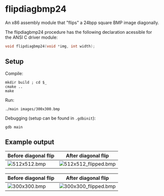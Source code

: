 # flipdiagbmp24
An x86 assembly module that "flips" a 24bpp square BMP image diagonally.

The flipdiagbmp24 procedure has the following declaration acessible for the ANSI C driver module:

```c
void flipdiagbmp24(void *img, int width);
````

## Setup

Compile:
```
mkdir build ; cd $_
cmake ..
make
```
Run:
```
./main images/300x300.bmp
```

Debugging (setup can be found in `.gdbinit`):
```
gdb main
```
## Example output
Before diagonal flip | After diagonal flip
--- | ---
![512x512.bmp](images/512x512.bmp) | ![512x512_flipped.bmp](images/512x512_flipped.bmp)

Before diagonal flip | After diagonal flip
--- | ---
![300x300.bmp](images/300x300.bmp) | ![300x300_flipped.bmp](images/300x300_flipped.bmp)
